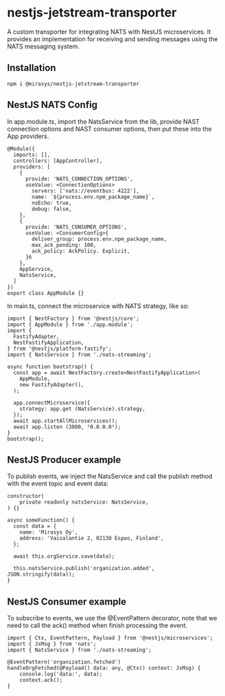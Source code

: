 # nestjs-jetstream-transporter
A custom transporter for integrating NATS with NestJS microservices. It provides an implementation for receiving and sending messages using the NATS messaging system.

## Installation

```
npm i @mirasys/nestjs-jetstream-transporter
```

## NestJS NATS Config

In app.module.ts, import the NatsService from the lib, provide NAST connection options and NAST consumer options, then put these into the App providers.

```
@Module({
  imports: [],
  controllers: [AppController],
  providers: [
    {
      provide: 'NATS_CONNECTION_OPTIONS',
      useValue: <ConnectionOptions>
        servers: ['nats://eventbus: 4222'],
        name: `${process.env.npm_package_name}`,
        noEcho: true,
        debug: false,
    },
    {
      provide: 'NATS_CONSUMER_OPTIONS',
      useValue: <ConsumerConfig>{
        deliver_group: process.env.npm_package_name,
        max_ack_pending: 100,
        ack_policy: AckPolicy. Explicit,
      }б
    },
    AppService,
    NatsService,
  ]
})
export class AppModule {}
```


In main.ts, connect the microservice with NATS strategy, like so:

```
import { NestFactory } from '@nestjs/core';
import { AppModule } from './app.module';
import {
  FastifyAdapter,
  NestFastifyApplication,
} from '@nestjs/platform-fastify';
import { NatsService } from './nats-streaming';

async function bootstrap() {
  const app = await NestFactory.create<NestFastifyApplication>(
    AppModule,
    new FastifyAdapter(),
  );

  app.connectMicroservice({
    strategy: app.get (NatsService).strategy,
  });
  await app.startAllMicroservices();
  await app.listen (3000, ¹0.0.0.0¹);
} 
bootstrap();

```

## NestJS Producer example

To publish events, we inject the NatsService and call the publish method with the event topic and event data:

```
constructor(
    private readonly natsService: NatsService,
) {}

async someFunction() {
  const data = {
    name: 'Mirasys Oy',
    address: 'Vaisalantie 2, 02130 Espoo, Finland',
  };
  
  await this.orgService.save(data);
  
  this.natsService.publish('organization.added', JSON.stringify(data));
}

```

## NestJS Consumer example

To subscribe to events, we use the @EventPattern decorator, note that we need to call the ack() method when finish processing the event.

```
import { Ctx, EventPattern, Payload } from '@nestjs/microservices';
import { JsMsg } from 'nats';
import { NatsService } from './nats-streaming';

@EventPattern('organization.fetched')
handleOrgFetched(@Payload() data: any, @Ctx() context: JsMsg) {
    console.log('data:', data);
    context.ack();
}

```
